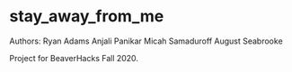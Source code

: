 # stay_away_from_me

Authors:
Ryan Adams
Anjali Panikar
Micah Samaduroff
August Seabrooke

Project for BeaverHacks Fall 2020.
